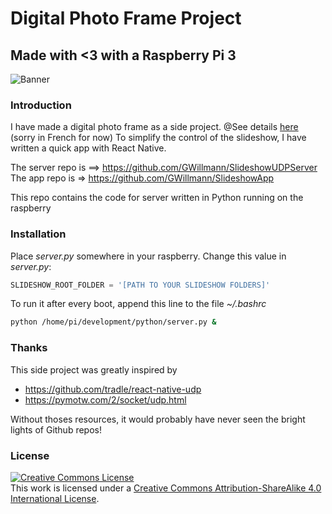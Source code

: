 # Digital Photo Frame Project

## Made with <3 with a Raspberry Pi 3

![Banner](https://cdn-images-1.medium.com/max/1600/1*bYlv05k5u1fToVuXXirs1w.png)

### Introduction

I have made a digital photo frame as a side project.
@See details [here](https://medium.com/@Gr3g0ire/un-cadre-photo-digital-19aee3bfddbc) (sorry in French for now) 
To simplify the control of the slideshow, I have written a quick app with React Native.

The server repo is ==> https://github.com/GWillmann/SlideshowUDPServer  
The app repo is => https://github.com/GWillmann/SlideshowApp

This repo contains the code for server written in Python running on the raspberry

### Installation

Place *server.py* somewhere in your raspberry.
Change this value in *server.py*:
```python
SLIDESHOW_ROOT_FOLDER = '[PATH TO YOUR SLIDESHOW FOLDERS]'
```

To run it after every boot, append this line to the file *~/.bashrc*

```bash
python /home/pi/development/python/server.py &
```

### Thanks
This side project was greatly inspired by 

- https://github.com/tradle/react-native-udp 
- https://pymotw.com/2/socket/udp.html


Without thoses resources, it would probably have never seen the bright
lights of Github repos!

### License
<a rel="license" href="https://creativecommons.org/licenses/by-sa/4.0/"><img alt="Creative Commons License" style="border-width:0" src="https://licensebuttons.net/l/by-sa/4.0/88x31.png" /></a><br />This work is licensed under a <a rel="license" href="https://creativecommons.org/licenses/by-sa/4.0/">Creative Commons Attribution-ShareAlike 4.0 International License</a>.
